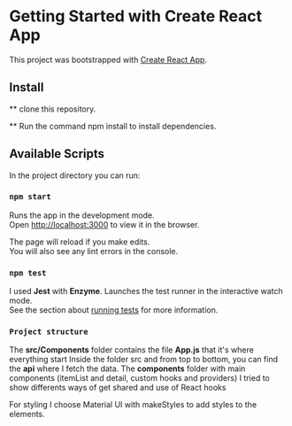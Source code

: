 # Getting Started with Create React App

This project was bootstrapped with [Create React App](https://github.com/facebook/create-react-app).

## Install

** clone this repository.

** Run the command  npm install to install dependencies.


## Available Scripts

In the project directory you can run:

### `npm start`

Runs the app in the development mode.\
Open [http://localhost:3000](http://localhost:3000) to view it in the browser.

The page will reload if you make edits.\
You will also see any lint errors in the console.

### `npm test`
I used **Jest** with **Enzyme**.
Launches the test runner in the interactive watch mode.\
See the section about [running tests](https://facebook.github.io/create-react-app/docs/running-tests) for more information.

### `Project structure`
The **src/Components** folder contains the file **App.js** that it's where everything start
Inside the folder src and from top to bottom, you can find the **api** where I fetch the data. The **components** folder with main components (itemList and detail, custom hooks and providers)
I tried to show differents ways of get shared and use of React hooks

For styling I choose Material UI with makeStyles to add styles to the elements.
